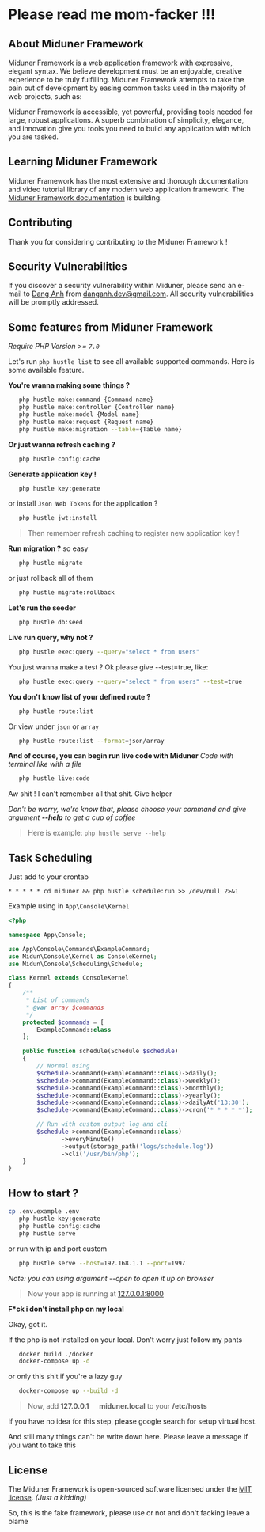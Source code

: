 # Please read me mom-facker !!!

## About Miduner Framework

Miduner Framework is a web application framework with expressive, elegant syntax. We believe development must be an enjoyable, creative experience to be truly fulfilling. Miduner Framework attempts to take the pain out of development by easing common tasks used in the majority of web projects, such as:

Miduner Framework is accessible, yet powerful, providing tools needed for large, robust applications. A superb combination of simplicity, elegance, and innovation give you tools you need to build any application with which you are tasked.

## Learning Miduner Framework

Miduner Framework has the most extensive and thorough documentation and video tutorial library of any modern web application framework. The [Miduner Framework documentation](https://miduner.com/docs) is building.

## Contributing

Thank you for considering contributing to the Miduner Framework !

## Security Vulnerabilities

If you discover a security vulnerability within Miduner, please send an e-mail to [Dang Anh](https://facebook.com/underspected) from danganh.dev@gmail.com. All security vulnerabilities will be promptly addressed.

## Some features from Miduner Framework

*Require PHP Version >= `7.0`*

Let's run `php hustle list` to see all available supported commands. Here is some available feature.

**You're wanna making some things ?**

```bash
   php hustle make:command {Command name}
   php hustle make:controller {Controller name}
   php hustle make:model {Model name}
   php hustle make:request {Request name}
   php hustle make:migration --table={Table name}
```

**Or just wanna refresh caching ?**

```bash
   php hustle config:cache
```

**Generate application key !**

```bash
   php hustle key:generate
```

or install `Json Web Tokens` for the application ?

```bash
   php hustle jwt:install
```

>Then remember refresh caching to register new application key !

**Run migration ?** 
so easy

```bash
   php hustle migrate
```
or just rollback all of them

```bash
   php hustle migrate:rollback
```

**Let's run the seeder**

```bash
   php hustle db:seed
```

**Live run query, why not ?**

```bash
   php hustle exec:query --query="select * from users"
```
You just wanna make a test ? Ok please give --test=true, like:

```bash
   php hustle exec:query --query="select * from users" --test=true
```

**You don't know list of your defined route ?**
```bash
   php hustle route:list
```
Or view under ```json``` or ```array```
```bash
   php hustle route:list --format=json/array
```

**And of course, you can begin run live code with Miduner**
*Code with terminal like with a file*

```bash
   php hustle live:code
```

Aw shit ! I can't remember all that shit. Give helper

*Don't be worry, we're know that, please choose your command and give argument **--help** to get a cup of coffee*

>Here is example: ```php hustle serve --help```

## Task Scheduling

Just add to your crontab

`* * * * * cd miduner && php hustle schedule:run >> /dev/null 2>&1`

Example using in `App\Console\Kernel`

```php
<?php

namespace App\Console;

use App\Console\Commands\ExampleCommand;
use Midun\Console\Kernel as ConsoleKernel;
use Midun\Console\Scheduling\Schedule;

class Kernel extends ConsoleKernel
{
    /**
     * List of commands
     * @var array $commands
     */
    protected $commands = [
        ExampleCommand::class
    ];

    public function schedule(Schedule $schedule)
    {
        // Normal using
        $schedule->command(ExampleCommand::class)->daily();
        $schedule->command(ExampleCommand::class)->weekly();
        $schedule->command(ExampleCommand::class)->monthly();
        $schedule->command(ExampleCommand::class)->yearly();
        $schedule->command(ExampleCommand::class)->dailyAt('13:30');
        $schedule->command(ExampleCommand::class)->cron('* * * * *');

        // Run with custom output log and cli
        $schedule->command(ExampleCommand::class)
               ->everyMinute()
               ->output(storage_path('logs/schedule.log'))
               ->cli('/usr/bin/php'); 
    }
}
```

## How to start ?

```bash
cp .env.example .env
   php hustle key:generate
   php hustle config:cache
   php hustle serve
```
or run with ip and port custom

```bash
   php hustle serve --host=192.168.1.1 --port=1997
```
*Note: you can using argument --open to open it up on browser*

>Now your app is running at [127.0.0.1:8000](127.0.0.1:8000)

**F*ck i don't install php on my local**

Okay, got it.

If the php is not installed on your local. Don't worry just follow my pants

```bash
   docker build ./docker
   docker-compose up -d
```
   or only this shit if you're a lazy guy
```bash
   docker-compose up --build -d
```

>Now, add **127.0.0.1 &emsp; miduner.local** to your **/etc/hosts**

If you have no idea for this step, please google search for setup virtual host.

And still many things can't be write down here. Please leave a message if you want to take this


## License

The Miduner Framework is open-sourced software licensed under the [MIT license](http://opensource.org/licenses/MIT).
*(Just a kidding)*

So, this is the fake framework, please use or not and don't facking leave a blame